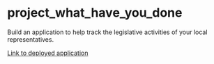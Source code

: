 # project_what_have_you_done
Build an application to help track the legislative activities of your local representatives.

<a href="https://afternoon-springs-73542.herokuapp.com/">Link to deployed application</a>
